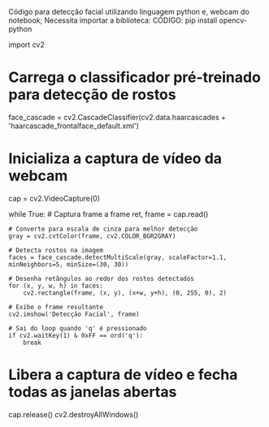Código para detecção facial utilizando linguagem python e, webcam do notebook;
Necessita importar a biblioteca:
CÓDIGO: pip install opencv-python

import cv2

# Carrega o classificador pré-treinado para detecção de rostos
face_cascade = cv2.CascadeClassifier(cv2.data.haarcascades + 'haarcascade_frontalface_default.xml')

# Inicializa a captura de vídeo da webcam
cap = cv2.VideoCapture(0)

while True:
    # Captura frame a frame
    ret, frame = cap.read()

    # Converte para escala de cinza para melhor detecção
    gray = cv2.cvtColor(frame, cv2.COLOR_BGR2GRAY)

    # Detecta rostos na imagem
    faces = face_cascade.detectMultiScale(gray, scaleFactor=1.1, minNeighbors=5, minSize=(30, 30))

    # Desenha retângulos ao redor dos rostos detectados
    for (x, y, w, h) in faces:
        cv2.rectangle(frame, (x, y), (x+w, y+h), (0, 255, 0), 2)

    # Exibe o frame resultante
    cv2.imshow('Detecção Facial', frame)

    # Sai do loop quando 'q' é pressionado
    if cv2.waitKey(1) & 0xFF == ord('q'):
        break

# Libera a captura de vídeo e fecha todas as janelas abertas
cap.release()
cv2.destroyAllWindows()
